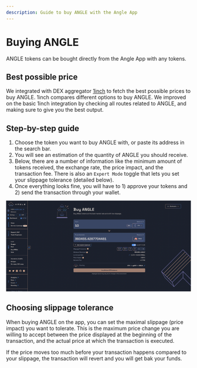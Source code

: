 ```yaml
---
description: Guide to buy ANGLE with the Angle App
---
```


# Buying ANGLE

ANGLE tokens can be bought directly from the Angle App with any tokens.

## Best possible price

We integrated with DEX aggregator [1inch](https://app.1inch.io/#/1/swap/ETH/ANGLE) to fetch the best possible prices to buy ANGLE. 1inch compares different options to buy ANGLE. We improved on the basic 1inch integration by checking all routes related to ANGLE, and making sure to give you the best output.

## Step-by-step guide

1. Choose the token you want to buy ANGLE with, or paste its address in the search bar.
2. You will see an estimation of the quantity of ANGLE you should receive.
3. Below, there are a number of information like the minimum amount of tokens received, the exchange rate, the price impact, and the transaction fee. There is also an `Expert Mode` toggle that lets you set your slippage tolerance (detailed below).
4. Once everything looks fine, you will have to 1) approve your tokens and 2) send the transaction through your wallet.

![Buy ANGLE](../../.gitbook/assets/buy-angle-2.png)

## Choosing slippage tolerance

When buying ANGLE on the app, you can set the maximal slippage (price impact) you want to tolerate. This is the maximum price change you are willing to accept between the price displayed at the beginning of the transaction, and the actual price at which the transaction is executed.

If the price moves too much before your transaction happens compared to your slippage, the transaction will revert and you will get bak your funds.
